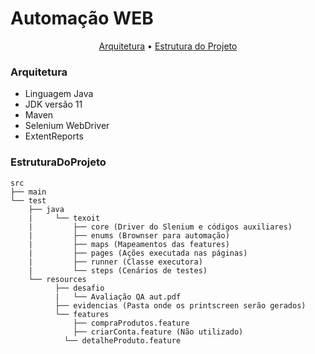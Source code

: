 # Automação WEB

<p align="center">
	<a href="#Arquitetura">Arquitetura</a> •
	<a href="#EstruturaDoProjeto">Estrutura do Projeto</a>
</p>

### Arquitetura

- Linguagem Java
- JDK versão 11
- Maven
- Selenium WebDriver
- ExtentReports

### EstruturaDoProjeto

```
src
├── main
└── test
    ├── java
    |	  └── texoit
    |		  ├── core (Driver do Slenium e códigos auxiliares)
    |		  ├── enums (Brownser para automação)
    |		  ├── maps (Mapeamentos das features)
    |		  ├── pages (Ações executada nas páginas)
    |		  ├── runner (Classe executora)
    |		  └── steps (Cenários de testes)
    └── resources
    	  ├── desafio
    	  |	  └── Avaliação QA aut.pdf
    	  ├── evidencias (Pasta onde os printscreen serão gerados)
    	  └── features
    	  	  ├── compraProdutos.feature
    	   	  ├── criarConta.feature (Não utilizado)
            └── detalheProduto.feature

```

